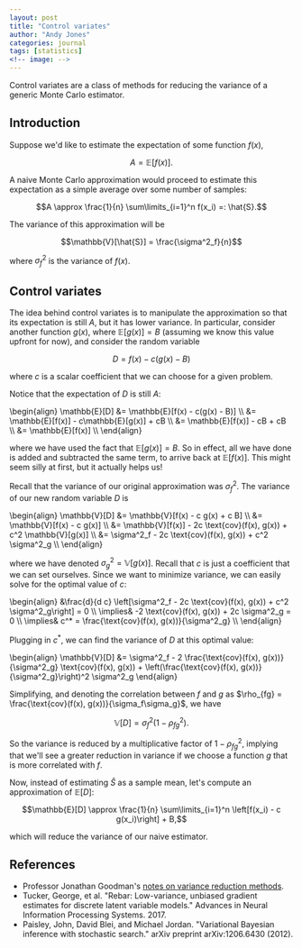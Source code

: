 ```yaml
---
layout: post
title: "Control variates"
author: "Andy Jones"
categories: journal
tags: [statistics]
<!-- image: -->
---
```


Control variates are a class of methods for reducing the variance of a generic Monte Carlo estimator.

## Introduction

Suppose we'd like to estimate the expectation of some function $f(x)$,

$$A = \mathbb{E}[f(x)].$$

A naive Monte Carlo approximation would proceed to estimate this expectation as a simple average over some number of samples:

$$A \approx \frac{1}{n} \sum\limits_{i=1}^n f(x_i) =: \hat{S}.$$

The variance of this approximation will be 

$$\mathbb{V}[\hat{S}] = \frac{\sigma^2_f}{n}$$

where $\sigma^2_f$ is the variance of $f(x)$.

## Control variates

The idea behind control variates is to manipulate the approximation so that its expectation is still $A$, but it has lower variance. In particular, consider another function $g(x)$, where $\mathbb{E}[g(x)] = B$ (assuming we know this value upfront for now), and consider the random variable

$$D = f(x) - c(g(x) - B)$$

where $c$ is a scalar coefficient that we can choose for a given problem.

Notice that the expectation of $D$ is still $A$:

\begin{align} \mathbb{E}[D] &= \mathbb{E}[f(x) - c(g(x) - B)] \\\ &= \mathbb{E}[f(x)] - c\mathbb{E}[g(x)] + cB \\\ &= \mathbb{E}[f(x)] - cB + cB \\\ &= \mathbb{E}[f(x)] \\\ \end{align}

where we have used the fact that $\mathbb{E}[g(x)] = B$. So in effect, all we have done is added and subtracted the same term, to arrive back at $\mathbb{E}[f(x)]$. This might seem silly at first, but it actually helps us!

Recall that the variance of our original approximation was $\sigma^2_f$. The variance of our new random variable $D$ is

\begin{align} \mathbb{V}[D] &= \mathbb{V}[f(x) - c g(x)  + c B] \\\ &= \mathbb{V}[f(x) - c g(x)] \\\ &= \mathbb{V}[f(x)] - 2c \text{cov}(f(x), g(x)) + c^2 \mathbb{V}[g(x)] \\\ &= \sigma^2_f - 2c \text{cov}(f(x), g(x)) + c^2 \sigma^2_g \\\ \end{align}

where we have denoted $\sigma^2_g = \mathbb{V}[g(x)]$. Recall that $c$ is just a coefficient that we can set ourselves. Since we want to minimize variance, we can easily solve for the optimal value of $c$:

\begin{align} &\frac{d}{d c} \left[\sigma^2_f - 2c \text{cov}(f(x), g(x)) + c^2 \sigma^2_g\right] = 0 \\\ \implies& -2 \text{cov}(f(x), g(x)) + 2c \sigma^2_g = 0 \\\ \implies& c^* = \frac{\text{cov}(f(x), g(x))}{\sigma^2_g} \\\ \end{align}

Plugging in $c^*$, we can find the variance of $D$ at this optimal value:

\begin{align} \mathbb{V}[D] &= \sigma^2\_f - 2 \frac{\text{cov}(f(x), g(x))}{\sigma^2_g} \text{cov}(f(x), g(x)) + \left(\frac{\text{cov}(f(x), g(x))}{\sigma^2_g}\right)^2 \sigma^2_g \end{align}

Simplifying, and denoting the correlation between $f$ and $g$ as $\rho_{fg} = \frac{\text{cov}(f(x), g(x))}{\sigma_f\sigma_g}$, we have

$$\mathbb{V}[D] = \sigma^2_f(1 - \rho_{fg}^2).$$

So the variance is reduced by a multiplicative factor of $1-\rho_{fg}^2$, implying that we'll see a greater reduction in variance if we choose a function $g$ that is more correlated with $f$.

Now, instead of estimating $\hat{S}$ as a sample mean, let's compute an approximation of $\mathbb{E}[D]$:

$$\mathbb{E}[D] \approx \frac{1}{n} \sum\limits_{i=1}^n \left[f(x_i) - c g(x_i)\right] + B,$$

which will reduce the variance of our naive estimator.

## References

- Professor Jonathan Goodman's [notes on variance reduction methods](https://www.math.nyu.edu/faculty/goodman/teaching/MonteCarlo2005/notes/VarianceReduction.pdf).
- Tucker, George, et al. "Rebar: Low-variance, unbiased gradient estimates for discrete latent variable models." Advances in Neural Information Processing Systems. 2017.
- Paisley, John, David Blei, and Michael Jordan. "Variational Bayesian inference with stochastic search." arXiv preprint arXiv:1206.6430 (2012).

